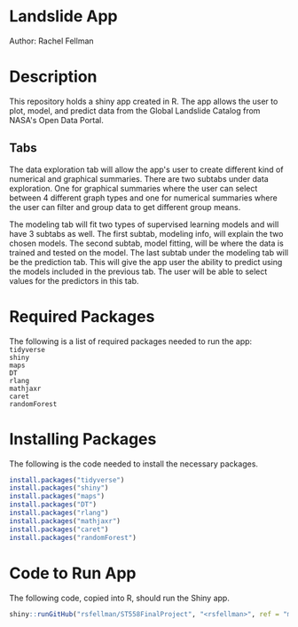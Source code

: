 Landslide App
================
Author: Rachel Fellman

# Description
This repository holds a shiny app created in R. The app allows the user to plot, model, and predict data from the Global Landslide Catalog from NASA's Open Data Portal.

## Tabs
The data exploration tab will allow the app's user to create different kind of numerical and graphical summaries. There are two subtabs under data exploration. One for graphical summaries where the user can select between 4 different graph types and one for numerical summaries where the user can filter and group data to get different group means.

The modeling tab will fit two types of supervised learning models and will have 3 subtabs as well. The first subtab, modeling info, will explain the two chosen models. The second subtab, model fitting, will be where the data is trained and tested on the model. The last subtab under the modeling tab will be the prediction tab. This will give the app user the ability to predict using the models included in the previous tab. The user will be able to select values for the predictors in this tab.

# Required Packages

The following is a list of required packages needed to run the app:  
`tidyverse`  
`shiny`  
`maps`  
`DT`  
`rlang`  
`mathjaxr`  
`caret`  
`randomForest`

# Installing Packages

The following is the code needed to install the necessary packages.

``` r
install.packages("tidyverse")
install.packages("shiny")
install.packages("maps")
install.packages("DT")
install.packages("rlang")
install.packages("mathjaxr")
install.packages("caret")
install.packages("randomForest")
```

# Code to Run App

The following code, copied into R, should run the Shiny app.

``` r
shiny::runGitHub("rsfellman/ST558FinalProject", "<rsfellman>", ref = "main", subdir = "FinalProjApp/")
```
